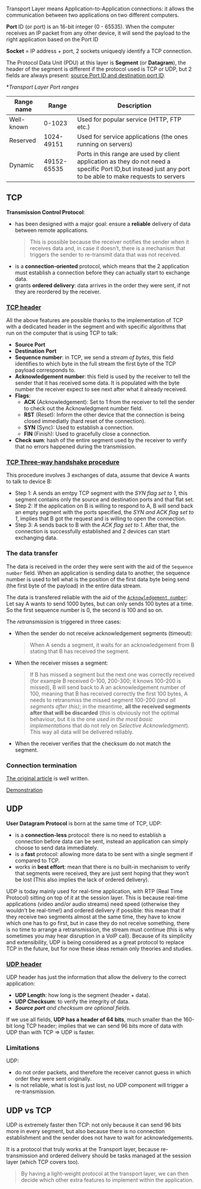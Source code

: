 Transport Layer means Application-to-Application connections: it allows the communication between two applications on two different computers.

**Port** ID (or port) is an 16-bit integer (0 - 65535). When the computer receives an IP packet from any other device, it will send the payload to the right application based on the Port ID

**Socket** = IP address + port, 2 sockets uniqueqly identify a TCP connection.

The Protocol Data Unit (PDU) at this layer is **Segment** (or **Datagram**), the header of the segment is different if the protocol used is TCP or UDP, but 2 fields are always present: [source Port ID and destination port ID](https://www.ictshore.com/wp-content/uploads/2016/12/1016-05-Segment.png).

**Transport Layer Port ranges*

|Range name|Range|Description|
|-|-|-|
|Well-known|0-1023|Used for popular service (HTTP, FTP etc.)
|Reserved|1024-49151|Used for service applications (the ones running on servers)| 
|Dynamic|49152-65535|Ports in this range are used by client application as they do not need a specific Port ID,but instead just any port to be able to make requests to servers|

## TCP

**Transmission Control Protocol**:
- has been designed with a major goal: ensure a **reliable** delivery of data between remote applications.
  > This is possible because the receiver notifies the sender when it receives data and, in case it doesn’t, there is a mechanism that triggers the sender to re-transmit data that was not received.
- is a **connection-oriented** protocol, which means that the 2 application must establish a connection before they can actually start to exchange data.
- grants **ordered delivery**: data arrives in the order they were sent, if not they are reordered by the receiver.

### [TCP header](https://www.ictshore.com/wp-content/uploads/2016/12/1016-07-TCP_segment.png)

All the above features are possible thanks to the implementation of TCP with a dedicated header in the segment and with specific algorithms that run on the computer that is using TCP to talk:
- **Source Port**
- **Destination Port**
- **Sequence number**: in TCP, we send a *stream of bytes*, this field identifies to which byte in the full stream the first byte of the TCP payload corresponds to.
- **Acknowledgement number**: this field is used by the receiver to tell the sender that it has received some data. It is populated with the byte number the receiver expect to see next after what it already received.
- **Flags**:
  - **ACK** (Acknowledgement): Set to 1 from the receiver to tell the sender to check out the Acknowledgment number field.
  - **RST** (Reset): Inform the other device that the connection is being closed immediatly (hard reset of the connection).
  - **SYN** (Sync): Used to establish a connection.
  - **FIN** (Finish): Used to gracefully close a connection.
- **Check sum**: hash of the entire segment used by the receiver to verify that no errors happened during the transmission.

### [TCP Three-way handshake procedure](https://www.ictshore.com/wp-content/uploads/2016/12/1016-06-Three_way_handshake.png)

This procedure involves 3 exchanges of data, assume that device A wants to talk to device B:
- Step 1: A sends an emtpy TCP segment with the *SYN flag set to 1*, this segment contains only the source and destination ports and that flat set.
- Step 2: If the application on B is willing to respond to A, B will send back an empty segment with the ports specified, the *SYN and ACK flag set to 1*, implies that B got the request and is willing to open the connection.
- Step 3: A sends back to B with the *ACK flag set to 1*. After that, the connection is successfully established and 2 devices can start exchanging data.

### The data transfer

The data is received in the order they were sent with the aid of the `Sequence number` field. When an application is sending data to another, the sequence number is used to tell what is the position of the first data byte being send (the first byte of the payload) in the entire data stream.

The data is transfered reliable with the aid of the [`Acknowledgement number`](https://www.ictshore.com/wp-content/uploads/2016/12/1016-09-acknoledgment.png): Let say A wants to send 1000 bytes, but can only sends 100 bytes at a time. So the first sequence number is 0, the second is 100 and so on.

The *retransmission* is triggered in three cases:
- When the sender do not receive acknowledgement segments (timeout):
  > When A sends a segment, it waits for an acknowledgement from B stating that B has received the segment.
- When the receiver misses a segment:
  > If B has missed a segment but the next one was correctly received (for example B received 0-100, 200-300; it knows 100-200 is missed), B will send back to A an acknowledgement number of 100, meaning that B has received correctly the first 100 bytes, A needs to retransmiss the missed segment 100-200 *(and all segments after this)*; in the meantime, **all the received segments after that will be discarded** (this is obviously not the optimal behaviour,  but it is the one *used in the most basic implementations* that do not rely on *Selective Acknowledgment*). This way all data will be delivered reliably. 
- When the receiver verifies that the checksum do not match the segment.

### Connection termination

[The original article](https://www.ictshore.com/free-ccna-course/transport-layer-tcp-and-udp/) is well written.

[Demonstration](https://i.stack.imgur.com/vjr9Q.png)

## UDP

**User Datagram Protocol** is born at the same time of TCP, UDP:
- is a **connection-less** protocol: there is no need to establish a connection before data can be sent, instead an application can simply choose to send data immediately.
- is a **fast** protocol: allowing more data to be sent with a single segment if compared to TCP.
- works in **best effort**: mean that there is no built-in mechanism to verify that segments were received, they are just sent hoping that they won’t be lost (This also implies the lack of ordered delivery).

UDP is today mainly used for real-time application, with RTP (Real Time Protocol) sitting on top of it at the session layer. This is because real-time applications (video and/or audio streams) need speed (otherwise they wouldn’t be real-time!) and ordered delivery if possible: this mean that if they receive two segments almost at the same time, they have to know which one has to go first, but in case they do not receive something, there is no time to arrange a retransmission, the stream must continue (this is why sometimes you may hear disruption in a VoIP call). Because of its simplicity and extensibility, UDP is being considered as a great protocol to replace TCP in the future, but for now these ideas remain only theories and studies.

### [UDP header](https://www.ictshore.com/wp-content/uploads/2016/12/1016-11-UDP_segment.png)

UDP header has just the information that allow the delivery to the correct application:
- **UDP Length**: how long is the segment (header + data).
- **UDP Checksum**: to verify the integrity of data.
- ***Source port** and checksum are optional fields.*

If we use all fields, **UDP has a header of 64 bits**, much smaller than the 160-bit long TCP header; implies that we can send 96 bits more of data with UDP than with TCP => UDP is faster.

### Limitations

UDP:
- do not order packets, and therefore the receiver cannot guess in which order they were sent originally.
- is not reliable, what is lost is just lost, no UDP component will trigger a re-transmission.

## UDP vs TCP

UDP is extremely faster then TCP: not only because it can send 96 bits more in every segment, but also because there is no connection establishment and the sender does not have to wait for acknowledgements.

It is a protocol that truly works at the Transport layer, because re-transmission and ordered delivery should be tasks managed at the session layer (which TCP covers too).
> By having a light-weight protocol at the transport layer, we can then decide which other extra features to implement within the application.


